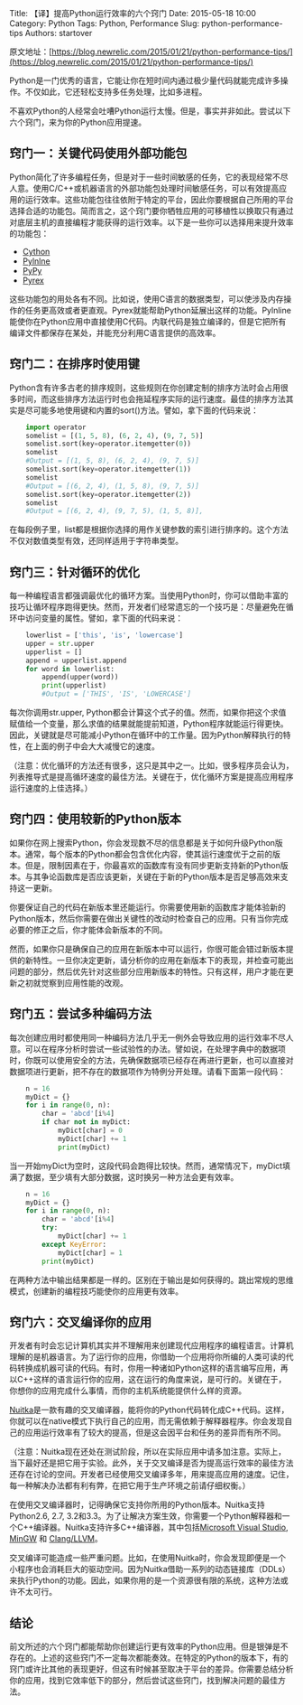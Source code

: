 Title: 【译】提高Python运行效率的六个窍门
Date: 2015-05-18 10:00
Category: Python
Tags: Python, Performance
Slug: python-performance-tips
Authors: startover

原文地址：[https://blog.newrelic.com/2015/01/21/python-performance-tips/](https://blog.newrelic.com/2015/01/21/python-performance-tips/)

Python是一门优秀的语言，它能让你在短时间内通过极少量代码就能完成许多操作。不仅如此，它还轻松支持多任务处理，比如多进程。

不喜欢Python的人经常会吐嘈Python运行太慢。但是，事实并非如此。尝试以下六个窍门，来为你的Python应用提速。

## 窍门一：关键代码使用外部功能包

Python简化了许多编程任务，但是对于一些时间敏感的任务，它的表现经常不尽人意。使用C/C++或机器语言的外部功能包处理时间敏感任务，可以有效提高应用的运行效率。这些功能包往往依附于特定的平台，因此你要根据自己所用的平台选择合适的功能包。简而言之，这个窍门要你牺牲应用的可移植性以换取只有通过对底层主机的直接编程才能获得的运行效率。以下是一些你可以选择用来提升效率的功能包：

 - [Cython](http://cython.org/)
 - [Pylnlne](http://pyinline.sourceforge.net/)
 - [PyPy](http://pypy.org/)
 - [Pyrex](http://www.cosc.canterbury.ac.nz/greg.ewing/python/Pyrex/)

这些功能包的用处各有不同。比如说，使用C语言的数据类型，可以使涉及内存操作的任务更高效或者更直观。Pyrex就能帮助Python延展出这样的功能。Pylnline能使你在Python应用中直接使用C代码。内联代码是独立编译的，但是它把所有编译文件都保存在某处，并能充分利用C语言提供的高效率。

## 窍门二：在排序时使用键

Python含有许多古老的排序规则，这些规则在你创建定制的排序方法时会占用很多时间，而这些排序方法运行时也会拖延程序实际的运行速度。最佳的排序方法其实是尽可能多地使用键和内置的sort()方法。譬如，拿下面的代码来说：

```python
    import operator
    somelist = [(1, 5, 8), (6, 2, 4), (9, 7, 5)]
    somelist.sort(key=operator.itemgetter(0))
    somelist
    #Output = [(1, 5, 8), (6, 2, 4), (9, 7, 5)]
    somelist.sort(key=operator.itemgetter(1))
    somelist
    #Output = [(6, 2, 4), (1, 5, 8), (9, 7, 5)]
    somelist.sort(key=operator.itemgetter(2))
    somelist
    #Output = [(6, 2, 4), (9, 7, 5), (1, 5, 8)],
```

在每段例子里，list都是根据你选择的用作关键参数的索引进行排序的。这个方法不仅对数值类型有效，还同样适用于字符串类型。

## 窍门三：针对循环的优化

每一种编程语言都强调最优化的循环方案。当使用Python时，你可以借助丰富的技巧让循环程序跑得更快。然而，开发者们经常遗忘的一个技巧是：尽量避免在循环中访问变量的属性。譬如，拿下面的代码来说：

```python
    lowerlist = ['this', 'is', 'lowercase']
    upper = str.upper
    upperlist = []
    append = upperlist.append
    for word in lowerlist:
        append(upper(word))
        print(upperlist)
        #Output = ['THIS', 'IS', 'LOWERCASE']
```

每次你调用str.upper,  Python都会计算这个式子的值。然而，如果你把这个求值赋值给一个变量，那么求值的结果就能提前知道，Python程序就能运行得更快。因此，关键就是尽可能减小Python在循环中的工作量。因为Python解释执行的特性，在上面的例子中会大大减慢它的速度。

（注意：优化循环的方法还有很多，这只是其中之一。比如，很多程序员会认为，列表推导式是提高循环速度的最佳方法。关键在于，优化循环方案是提高应用程序运行速度的上佳选择。）

## 窍门四：使用较新的Python版本

如果你在网上搜索Python，你会发现数不尽的信息都是关于如何升级Python版本。通常，每个版本的Python都会包含优化内容，使其运行速度优于之前的版本。但是，限制因素在于，你最喜欢的函数库有没有同步更新支持新的Python版本。与其争论函数库是否应该更新，关键在于新的Python版本是否足够高效来支持这一更新。

你要保证自己的代码在新版本里还能运行。你需要使用新的函数库才能体验新的Python版本，然后你需要在做出关键性的改动时检查自己的应用。只有当你完成必要的修正之后，你才能体会新版本的不同。

然而，如果你只是确保自己的应用在新版本中可以运行，你很可能会错过新版本提供的新特性。一旦你决定更新，请分析你的应用在新版本下的表现，并检查可能出问题的部分，然后优先针对这些部分应用新版本的特性。只有这样，用户才能在更新之初就觉察到应用性能的改观。

## 窍门五：尝试多种编码方法

每次创建应用时都使用同一种编码方法几乎无一例外会导致应用的运行效率不尽人意。可以在程序分析时尝试一些试验性的办法。譬如说，在处理字典中的数据项时，你既可以使用安全的方法，先确保数据项已经存在再进行更新，也可以直接对数据项进行更新，把不存在的数据项作为特例分开处理。请看下面第一段代码：

```python
    n = 16
    myDict = {}
    for i in range(0, n):
        char = 'abcd'[i%4]
        if char not in myDict:
            myDict[char] = 0
            myDict[char] += 1
            print(myDict)
```

当一开始myDict为空时，这段代码会跑得比较快。然而，通常情况下，myDict填满了数据，至少填有大部分数据，这时换另一种方法会更有效率。

```python
    n = 16
    myDict = {}
    for i in range(0, n):
        char = 'abcd'[i%4]
        try:
            myDict[char] += 1
        except KeyError:
            myDict[char] = 1
        print(myDict)
```

在两种方法中输出结果都是一样的。区别在于输出是如何获得的。跳出常规的思维模式，创建新的编程技巧能使你的应用更有效率。

## 窍门六：交叉编译你的应用

开发者有时会忘记计算机其实并不理解用来创建现代应用程序的编程语言。计算机理解的是机器语言。为了运行你的应用，你借助一个应用将你所编的人类可读的代码转换成机器可读的代码。有时，你用一种诸如Python这样的语言编写应用，再以C++这样的语言运行你的应用，这在运行的角度来说，是可行的。关键在于，你想你的应用完成什么事情，而你的主机系统能提供什么样的资源。

[Nuitka](http://nuitka.net/)是一款有趣的交叉编译器，能将你的Python代码转化成C++代码。这样，你就可以在native模式下执行自己的应用，而无需依赖于解释器程序。你会发现自己的应用运行效率有了较大的提高，但是这会因平台和任务的差异而有所不同。

（注意：Nuitka现在还处在测试阶段，所以在实际应用中请多加注意。实际上，当下最好还是把它用于实验。此外，关于交叉编译是否为提高运行效率的最佳方法还存在讨论的空间。开发者已经使用交叉编译多年，用来提高应用的速度。记住，每一种解决办法都有利有弊，在把它用于生产环境之前请仔细权衡。）

在使用交叉编译器时，记得确保它支持你所用的Python版本。Nuitka支持Python2.6, 2.7, 3.2和3.3。为了让解决方案生效，你需要一个Python解释器和一个C++编译器。Nuitka支持许多C++编译器，其中包括[Microsoft Visual Studio](http://www.visualstudio.com/), [MinGW](http://www.mingw.org/) 和 [Clang/LLVM](http://clang.llvm.org/)。

交叉编译可能造成一些严重问题。比如，在使用Nuitka时，你会发现即便是一个小程序也会消耗巨大的驱动空间。因为Nuitka借助一系列的动态链接库（DDLs）来执行Python的功能。因此，如果你用的是一个资源很有限的系统，这种方法或许不太可行。

## 结论

前文所述的六个窍门都能帮助你创建运行更有效率的Python应用。但是银弹是不存在的。上述的这些窍门不一定每次都能奏效。在特定的Python的版本下，有的窍门或许比其他的表现更好，但这有时候甚至取决于平台的差异。你需要总结分析你的应用，找到它效率低下的部分，然后尝试这些窍门，找到解决问题的最佳方法。
